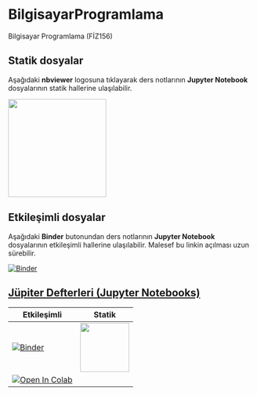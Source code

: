 # BilgisayarProgramlama
Bilgisayar Programlama (FİZ156)

## Statik dosyalar
Aşağıdaki **nbviewer** logosuna tıklayarak ders notlarının **Jupyter Notebook** dosyalarının statik hallerine ulaşılabilir.

[<img width=200 src='https://nbviewer.jupyter.org/static/img/nav_logo.svg'>](https://nbviewer.jupyter.org/github/mkarakoc/BilgisayarProgramlama/tree/master/dersnotlari)

## Etkileşimli dosyalar
Aşağıdaki **Binder** butonundan ders notlarının **Jupyter Notebook** dosyalarının etkileşimli hallerine ulaşılabilir. Malesef bu linkin açılması uzun sürebilir.

[![Binder](https://mybinder.org/badge_logo.svg)](https://mybinder.org/v2/gh/mkarakoc/BilgisayarProgramlama/master)



## [Jüpiter Defterleri (Jupyter Notebooks)](https://jupyter.org/)

| Etkileşimli  | Statik   |
|---|---|
| [![Binder](https://mybinder.org/badge_logo.svg)](https://mybinder.org/v2/gh/mkarakoc/BilgisayarProgramlama/master) | [<img width=100 src='https://nbviewer.jupyter.org/static/img/nav_logo.svg'>](https://nbviewer.jupyter.org/github/mkarakoc/BilgisayarProgramlama/tree/master/dersnotlari) |
|[![Open In Colab](https://colab.research.google.com/assets/colab-badge.svg)](https://colab.research.google.com/github/mkarakoc/BilgisayarProgramlama)| |




